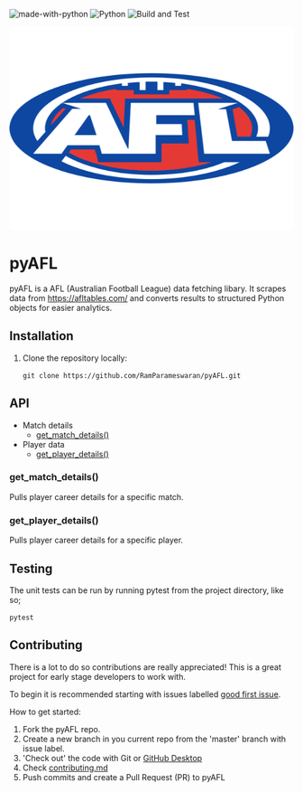 ![made-with-python](https://img.shields.io/badge/Made%20with-Python-1f425f.svg)
![Python](https://img.shields.io/pypi/pyversions/django)
![Build and Test](https://github.com/RamParameswaran/pyAFL/workflows/Build%20and%20Test/badge.svg)

<p align="center">
     <img src="/static/img/AFL-logo.png" width="540" height="360">
</p>

# pyAFL

pyAFL is a AFL (Australian Football League) data fetching libary. It scrapes data from https://afltables.com/ and converts results to structured Python objects for easier analytics.

## Installation

1. Clone the repository locally:
   ```
   git clone https://github.com/RamParameswaran/pyAFL.git
   ```

## API

- Match details
  - [get_match_details()](#get_match_details)
- Player data
  - [get_player_details()](#get_player_details)

### get_match_details()

Pulls player career details for a specific match.

### get_player_details()

Pulls player career details for a specific player.

## Testing

The unit tests can be run by running pytest from the project directory, like so;

    pytest

## Contributing

There is a lot to do so contributions are really appreciated! This is a great project for early stage developers to work with.

To begin it is recommended starting with issues labelled [good first issue](https://github.com/RamParameswaran/pyAFL/issues?q=is%3Aissue+is%3Aopen+label%3A%22good+first+issue%22).

How to get started:

1. Fork the pyAFL repo.
2. Create a new branch in you current repo from the 'master' branch with issue label.
3. 'Check out' the code with Git or [GitHub Desktop](https://desktop.github.com/)
4. Check [contributing.md](CONTRIBUTING.md)
5. Push commits and create a Pull Request (PR) to pyAFL
